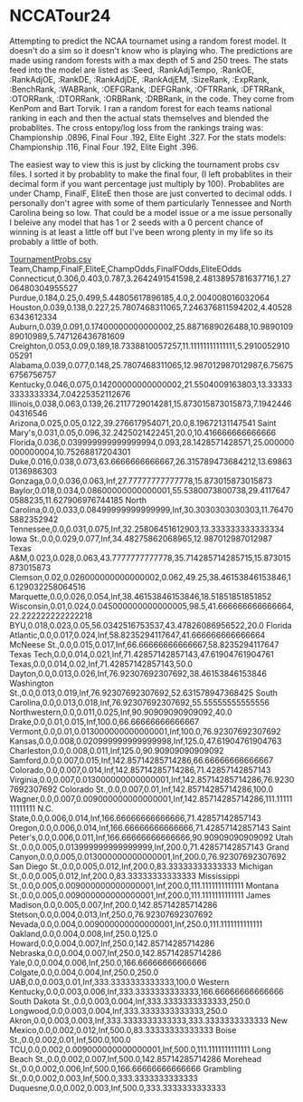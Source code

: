 # NCCATour24
Attempting to predict the NCAA tournamet using a random forest model. It doesn't do a sim so it doesn't know who is playing who. The predictions are made using random forests with a max depth of 5 and 250 trees. The stats feed into the model are listed as :Seed, :RankAdjTempo, :RankOE, :RankAdjOE, :RankDE, :RankAdjDE, :RankAdjEM, :SizeRank, :ExpRank, :BenchRank, :WABRank, :OEFGRank, :DEFGRank, :OFTRRank, :DFTRRank, :OTORRank, :DTORRank, :ORBRank, :DRBRank, in the code. They come from KenPom and Bart Torvik. I ran a random forest for each teams national ranking in each and then the actual stats themselves and blended the probablites. The cross entopy/log loss from the rankings traing was: Championship .0896, Final Four .192, Elite Eight .327. For the stats models: Championship .116, Final Four .192, Elite Eight .396. 

The easiest way to view this is just by clicking the tournament probs csv files. I sorted it by probablity to make the final four, (I left probablites in their decimal form if you want percentage just multiply by 100). Probablites are under Champ, FinalF, EliteE then those are just converted to decimal odds. I personally don't agree with some of them particularly Tennessee and North Carolina being so low. That could be a model issue or a me issue personally I beleive any model that has 1 or 2 seeds with a 0 percent chance of winning is at least a little off but I've been wrong plenty in my life so its probably a little of both. 


[TournamentProbs.csv](https://github.com/dlshew/NCCATour24/files/14634334/NewT.csv)
Team,Champ,FinalF,EliteE,ChampOdds,FinalFOdds,EliteEOdds
Connecticut,0.306,0.403,0.787,3.2642491541598,2.4813895781637716,1.2706480304955527
Purdue,0.184,0.25,0.499,5.44805617896185,4.0,2.004008016032064
Houston,0.039,0.138,0.227,25.7807468311065,7.246376811594202,4.405286343612334
Auburn,0.039,0.091,0.17400000000000002,25.8871689026488,10.989010989010989,5.747126436781609
Creighton,0.053,0.09,0.189,18.7338810057257,11.11111111111111,5.291005291005291
Alabama,0.039,0.077,0.148,25.7807468311065,12.987012987012987,6.756756756756757
Kentucky,0.046,0.075,0.14200000000000002,21.5504009163803,13.333333333333334,7.04225352112676
Illinois,0.038,0.063,0.139,26.2117729014281,15.873015873015873,7.194244604316546
Arizona,0.025,0.05,0.122,39.276617954071,20.0,8.19672131147541
Saint Mary's,0.031,0.05,0.096,32.2425021422451,20.0,10.416666666666666
Florida,0.036,0.039999999999999994,0.093,28.1428571428571,25.000000000000004,10.75268817204301
Duke,0.016,0.038,0.073,63.6666666666667,26.315789473684212,13.698630136986303
Gonzaga,0.0,0.036,0.063,Inf,27.77777777777778,15.873015873015873
Baylor,0.018,0.034,0.08600000000000001,55.5380073800738,29.41176470588235,11.627906976744185
North Carolina,0.0,0.033,0.08499999999999999,Inf,30.3030303030303,11.764705882352942
Tennessee,0.0,0.031,0.075,Inf,32.25806451612903,13.333333333333334
Iowa St.,0.0,0.029,0.077,Inf,34.48275862068965,12.987012987012987
Texas A&M,0.023,0.028,0.063,43.7777777777778,35.714285714285715,15.873015873015873
Clemson,0.02,0.026000000000000002,0.062,49.25,38.46153846153846,16.129032258064516
Marquette,0.0,0.026,0.054,Inf,38.46153846153846,18.51851851851852
Wisconsin,0.01,0.024,0.045000000000000005,98.5,41.666666666666664,22.222222222222218
BYU,0.018,0.023,0.05,56.0342516753537,43.47826086956522,20.0
Florida Atlantic,0.0,0.017,0.024,Inf,58.8235294117647,41.666666666666664
McNeese St.,0.0,0.015,0.017,Inf,66.66666666666667,58.8235294117647
Texas Tech,0.0,0.014,0.021,Inf,71.42857142857143,47.61904761904761
Texas,0.0,0.014,0.02,Inf,71.42857142857143,50.0
Dayton,0.0,0.013,0.026,Inf,76.92307692307692,38.46153846153846
Washington St.,0.0,0.013,0.019,Inf,76.92307692307692,52.631578947368425
South Carolina,0.0,0.013,0.018,Inf,76.92307692307692,55.55555555555556
Northwestern,0.0,0.011,0.025,Inf,90.90909090909092,40.0
Drake,0.0,0.01,0.015,Inf,100.0,66.66666666666667
Vermont,0.0,0.01,0.013000000000000001,Inf,100.0,76.92307692307692
Kansas,0.0,0.008,0.020999999999999998,Inf,125.0,47.61904761904763
Charleston,0.0,0.008,0.011,Inf,125.0,90.90909090909092
Samford,0.0,0.007,0.015,Inf,142.85714285714286,66.66666666666667
Colorado,0.0,0.007,0.014,Inf,142.85714285714286,71.42857142857143
Virginia,0.0,0.007,0.013000000000000001,Inf,142.85714285714286,76.92307692307692
Colorado St.,0.0,0.007,0.01,Inf,142.85714285714286,100.0
Wagner,0.0,0.007,0.009000000000000001,Inf,142.85714285714286,111.1111111111111
N.C. State,0.0,0.006,0.014,Inf,166.66666666666666,71.42857142857143
Oregon,0.0,0.006,0.014,Inf,166.66666666666666,71.42857142857143
Saint Peter's,0.0,0.006,0.011,Inf,166.66666666666666,90.90909090909092
Utah St.,0.0,0.005,0.013999999999999999,Inf,200.0,71.42857142857143
Grand Canyon,0.0,0.005,0.013000000000000001,Inf,200.0,76.92307692307692
San Diego St.,0.0,0.005,0.012,Inf,200.0,83.33333333333333
Michigan St.,0.0,0.005,0.012,Inf,200.0,83.33333333333333
Mississippi St.,0.0,0.005,0.009000000000000001,Inf,200.0,111.1111111111111
Montana St.,0.0,0.005,0.009000000000000001,Inf,200.0,111.1111111111111
James Madison,0.0,0.005,0.007,Inf,200.0,142.85714285714286
Stetson,0.0,0.004,0.013,Inf,250.0,76.92307692307692
Nevada,0.0,0.004,0.009000000000000001,Inf,250.0,111.1111111111111
Oakland,0.0,0.004,0.008,Inf,250.0,125.0
Howard,0.0,0.004,0.007,Inf,250.0,142.85714285714286
Nebraska,0.0,0.004,0.007,Inf,250.0,142.85714285714286
Yale,0.0,0.004,0.006,Inf,250.0,166.66666666666666
Colgate,0.0,0.004,0.004,Inf,250.0,250.0
UAB,0.0,0.003,0.01,Inf,333.3333333333333,100.0
Western Kentucky,0.0,0.003,0.006,Inf,333.3333333333333,166.66666666666666
South Dakota St.,0.0,0.003,0.004,Inf,333.3333333333333,250.0
Longwood,0.0,0.003,0.004,Inf,333.3333333333333,250.0
Akron,0.0,0.003,0.003,Inf,333.3333333333333,333.3333333333333
New Mexico,0.0,0.002,0.012,Inf,500.0,83.33333333333333
Boise St.,0.0,0.002,0.01,Inf,500.0,100.0
TCU,0.0,0.002,0.009000000000000001,Inf,500.0,111.1111111111111
Long Beach St.,0.0,0.002,0.007,Inf,500.0,142.85714285714286
Morehead St.,0.0,0.002,0.006,Inf,500.0,166.66666666666666
Grambling St.,0.0,0.002,0.003,Inf,500.0,333.3333333333333
Duquesne,0.0,0.002,0.003,Inf,500.0,333.3333333333333
